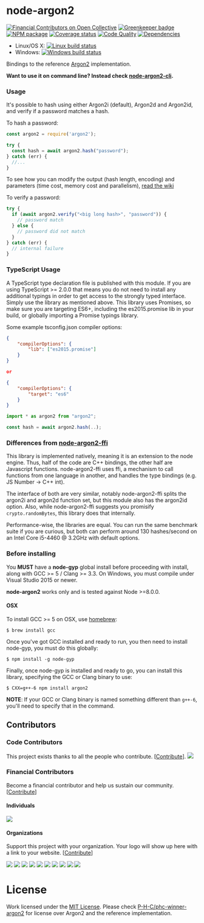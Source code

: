 # node-argon2

[![Financial Contributors on Open Collective](https://opencollective.com/node-argon2/all/badge.svg?label=financial+contributors)](https://opencollective.com/node-argon2) [![Greenkeeper badge](https://badges.greenkeeper.io/ranisalt/node-argon2.svg)](https://greenkeeper.io/)
[![NPM package][npm-image]][npm-url] [![Coverage status][coverage-image]][coverage-url] [![Code Quality][codequality-image]][codequality-url] [![Dependencies][david-dm-image]][david-dm-url]
- Linux/OS X: [![Linux build status][travis-image]][travis-url]
- Windows: [![Windows build status][appveyor-image]][appveyor-url]

Bindings to the reference [Argon2](https://github.com/P-H-C/phc-winner-argon2)
implementation.

**Want to use it on command line? Instead check
[node-argon2-cli](https://github.com/ranisalt/node-argon2-cli).**

### Usage
It's possible to hash using either Argon2i (default), Argon2d and Argon2id, and
verify if a password matches a hash.

To hash a password:
```js
const argon2 = require('argon2');

try {
  const hash = await argon2.hash("password");
} catch (err) {
  //...
}
```

To see how you can modify the output (hash length, encoding) and parameters
(time cost, memory cost and parallelism),
[read the wiki](https://github.com/ranisalt/node-argon2/wiki/Options)

To verify a password:
```js
try {
  if (await argon2.verify("<big long hash>", "password")) {
    // password match
  } else {
    // password did not match
  }
} catch (err) {
  // internal failure
}
```

### TypeScript Usage
A TypeScript type declaration file is published with this module. If you are
using TypeScript >= 2.0.0 that means you do not need to install any additional
typings in order to get access to the strongly typed interface. Simply use the
library as mentioned above. This library uses Promises, so make sure you are
targeting ES6+, including the es2015.promise lib in your build, or globally
importing a Promise typings library.

Some example tsconfig.json compiler options:

```json
{
    "compilerOptions": {
        "lib": ["es2015.promise"]
    }
}

or

{
    "compilerOptions": {
        "target": "es6"
    }
}
```

```ts
import * as argon2 from "argon2";

const hash = await argon2.hash(..);
```

### Differences from [node-argon2-ffi](https://github.com/cjlarose/argon2-ffi)
This library is implemented natively, meaning it is an extension to the node
engine. Thus, half of the code are C++ bindings, the other half are Javascript
functions. node-argon2-ffi uses ffi, a mechanism to call functions from one
language in another, and handles the type bindings (e.g. JS Number -> C++ int).

The interface of both are very similar, notably node-argon2-ffi splits the
argon2i and argon2d function set, but this module also has the argon2id option.
Also, while node-argon2-ffi suggests you promisify `crypto.randomBytes`, this
library does that internally.

Performance-wise, the libraries are equal. You can run the same benchmark suite
if you are curious, but both can perform around 130 hashes/second on an Intel
Core i5-4460 @ 3.2GHz with default options.

### Before installing
You **MUST** have a **node-gyp** global install before proceeding with install,
along with GCC >= 5 / Clang >= 3.3. On Windows, you must compile under Visual
Studio 2015 or newer.

**node-argon2** works only and is tested against Node >=8.0.0.

#### OSX
To install GCC >= 5 on OSX, use [homebrew](http://brew.sh/):
```console
$ brew install gcc
```

Once you've got GCC installed and ready to run, you then need to install
node-gyp, you must do this globally:
```console
$ npm install -g node-gyp
```

Finally, once node-gyp is installed and ready to go, you can install this
library, specifying the GCC or Clang binary to use:

```console
$ CXX=g++-6 npm install argon2
```

**NOTE**: If your GCC or Clang binary is named something different than `g++-6`,
you'll need to specify that in the command.

## Contributors

### Code Contributors

This project exists thanks to all the people who contribute. [[Contribute](CONTRIBUTING.md)].
<a href="https://github.com/ranisalt/node-argon2/graphs/contributors"><img src="https://opencollective.com/node-argon2/contributors.svg?width=890&button=false" /></a>

### Financial Contributors

Become a financial contributor and help us sustain our community. [[Contribute](https://opencollective.com/node-argon2/contribute)]

#### Individuals

<a href="https://opencollective.com/node-argon2"><img src="https://opencollective.com/node-argon2/individuals.svg?width=890"></a>

#### Organizations

Support this project with your organization. Your logo will show up here with a link to your website. [[Contribute](https://opencollective.com/node-argon2/contribute)]

<a href="https://opencollective.com/node-argon2/organization/0/website"><img src="https://opencollective.com/node-argon2/organization/0/avatar.svg"></a>
<a href="https://opencollective.com/node-argon2/organization/1/website"><img src="https://opencollective.com/node-argon2/organization/1/avatar.svg"></a>
<a href="https://opencollective.com/node-argon2/organization/2/website"><img src="https://opencollective.com/node-argon2/organization/2/avatar.svg"></a>
<a href="https://opencollective.com/node-argon2/organization/3/website"><img src="https://opencollective.com/node-argon2/organization/3/avatar.svg"></a>
<a href="https://opencollective.com/node-argon2/organization/4/website"><img src="https://opencollective.com/node-argon2/organization/4/avatar.svg"></a>
<a href="https://opencollective.com/node-argon2/organization/5/website"><img src="https://opencollective.com/node-argon2/organization/5/avatar.svg"></a>
<a href="https://opencollective.com/node-argon2/organization/6/website"><img src="https://opencollective.com/node-argon2/organization/6/avatar.svg"></a>
<a href="https://opencollective.com/node-argon2/organization/7/website"><img src="https://opencollective.com/node-argon2/organization/7/avatar.svg"></a>
<a href="https://opencollective.com/node-argon2/organization/8/website"><img src="https://opencollective.com/node-argon2/organization/8/avatar.svg"></a>
<a href="https://opencollective.com/node-argon2/organization/9/website"><img src="https://opencollective.com/node-argon2/organization/9/avatar.svg"></a>

# License
Work licensed under the [MIT License](LICENSE). Please check
[P-H-C/phc-winner-argon2](https://github.com/P-H-C/phc-winner-argon2) for
license over Argon2 and the reference implementation.

[npm-image]: https://img.shields.io/npm/v/argon2.svg?style=flat-square
[npm-url]: https://www.npmjs.com/package/argon2
[travis-image]: https://img.shields.io/travis/ranisalt/node-argon2/master.svg?style=flat-square
[travis-url]: https://travis-ci.org/ranisalt/node-argon2
[appveyor-image]: https://img.shields.io/appveyor/ci/ranisalt/node-argon2/master.svg?style=flat-square
[appveyor-url]: https://ci.appveyor.com/project/ranisalt/node-argon2
[coverage-image]: https://img.shields.io/coveralls/github/ranisalt/node-argon2/master.svg?style=flat-square
[coverage-url]: https://coveralls.io/github/ranisalt/node-argon2
[codequality-image]: https://img.shields.io/codacy/grade/15927f4eb15747fd8a537e48a04bd4f6/master.svg?style=flat-square
[codequality-url]: https://www.codacy.com/app/ranisalt/node-argon2
[david-dm-image]: https://img.shields.io/david/ranisalt/node-argon2.svg?style=flat-square
[david-dm-url]: https://david-dm.org/ranisalt/node-argon2
